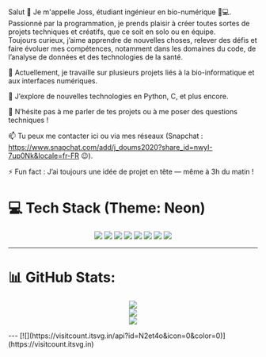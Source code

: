 Salut 👋
Je m'appelle Joss, étudiant ingénieur en bio-numérique 🧬💻.<br/>
Passionné par la programmation, je prends plaisir à créer toutes sortes de projets techniques et créatifs, que ce soit en solo ou en équipe.<br/>
Toujours curieux, j’aime apprendre de nouvelles choses, relever des défis et faire évoluer mes compétences, notamment dans les domaines du code, de l’analyse de données et des technologies de la santé.<br/>

🔭 Actuellement, je travaille sur plusieurs projets liés à la bio-informatique et aux interfaces numériques.<br/>

🌱 J’explore de nouvelles technologies en Python, C, et plus encore.<br/>

💬 N’hésite pas à me parler de tes projets ou à me poser des questions techniques !<br/>

📫 Tu peux me contacter ici ou via mes réseaux (Snapchat : https://www.snapchat.com/add/j_doums2020?share_id=nwyI-7up0Nk&locale=fr-FR 😉).<br/>

⚡ Fun fact : J’ai toujours une idée de projet en tête — même à 3h du matin !<br/>


# 💻 Tech Stack (Theme: Neon)

<p align="center">
  <img src="https://img.shields.io/badge/c-%2300599C.svg?style=for-the-badge&logo=c&logoColor=white"/>
  <img src="https://img.shields.io/badge/css3-%231572B6.svg?style=for-the-badge&logo=css3&logoColor=white"/>
  <img src="https://img.shields.io/badge/html5-%23E34F26.svg?style=for-the-badge&logo=html5&logoColor=white"/>
  <img src="https://img.shields.io/badge/java-%23ED8B00.svg?style=for-the-badge&logo=openjdk&logoColor=white"/>
  <img src="https://img.shields.io/badge/javascript-%23000000.svg?style=for-the-badge&logo=javascript&logoColor=%23F7DF1E"/>
  <img src="https://img.shields.io/badge/python-3670A0?style=for-the-badge&logo=python&logoColor=ffdd54"/>
  <img src="https://img.shields.io/badge/git-%23F05033.svg?style=for-the-badge&logo=git&logoColor=white"/>
  <img src="https://img.shields.io/badge/github-%23121011.svg?style=for-the-badge&logo=github&logoColor=white"/>
</p>

---

# 📊 GitHub Stats:

<p align="center">
  <img src="https://github-readme-stats.vercel.app/api?username=N2et4o&theme=neon&hide_border=false&include_all_commits=true&count_private=true" /><br/>
  <img src="https://nirzak-streak-stats.vercel.app/?user=N2et4o&theme=neon&hide_border=false" /><br/>
  <img src="https://github-readme-stats.vercel.app/api/top-langs/?username=N2et4o&theme=neon&hide_border=false&include_all_commits=true&count_private=true&layout=compact" />
</p>
---
[![](https://visitcount.itsvg.in/api?id=N2et4o&icon=0&color=0)](https://visitcount.itsvg.in)

<!-- Proudly created with GPRM ( https://gprm.itsvg.in ) -->
